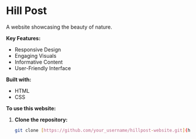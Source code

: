 # Hill Post

A website showcasing the beauty of nature.

**Key Features:**

* Responsive Design
* Engaging Visuals
* Informative Content
* User-Friendly Interface

**Built with:**

* HTML
* CSS

**To use this website:**

1. **Clone the repository:**
   ```bash
   git clone [https://github.com/your_username/hillpost-website.git](https://github.com/your_username/hillpost-website.git)
